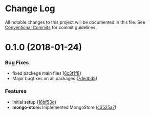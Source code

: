 # Change Log

All notable changes to this project will be documented in this file.
See [Conventional Commits](https://conventionalcommits.org) for commit guidelines.

<a name="0.1.0"></a>
# 0.1.0 (2018-01-24)


### Bug Fixes

* fixed packege main files ([6c3f1f8](https://github.com/eventific/eventific/commit/6c3f1f8))
* Major bugfixes on all packages ([7dedbd5](https://github.com/eventific/eventific/commit/7dedbd5))


### Features

* Initial setup ([16bf53d](https://github.com/eventific/eventific/commit/16bf53d))
* **mongo-store:** Implemented MongoStore ([c3525a7](https://github.com/eventific/eventific/commit/c3525a7))
